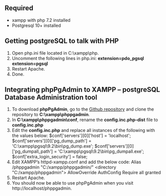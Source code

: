 ## Required

- xampp with php 7.2 installed
- Postgresql 10+ installed

## Getting postgreSQL to talk with PHP

1. Open php.ini file located in C:\xampp\php.
2. Uncomment the following lines in php.ini:
    **extension=pdo_pgsql**
    **extension=pgsql**
3. Restart Apache.
4. Done.

## Integrating phpPgAdmin to XAMPP – postgreSQL Database Administration tool

1. To download **phpPgAdmin**, go to the [Github repository](https://github.com/phppgadmin/phppgadmin) and clone the repository to **C:\xampp\phppgadmin**.
2. In **C:\xampp\phppgadmin\conf**, rename the **config.inc.php-dist** file to **config.inc.php**
3. Edit the **config.inc.php** and replace all instances of the following with the values below:
    $conf['servers'][0]['host'] = 'localhost';
    $conf['servers'][0]['pg_dump_path'] = 'C:\\xampp\\pgsql\\9.2\\bin\\pg_dump.exe';
    $conf['servers'][0]['pg_dumpall_path'] = 'C:\\xampp\\pgsql\\9.2\\bin\\pg_dumpall.exe';
    $conf['extra_login_security'] = false;
4. Edit XAMPP’s httpd-xampp.conf and add the below code:
    Alias /phppgadmin "C:/xampp/phppgadmin/"
    <directory "C:/xampp/phppgadmin">
    AllowOverride AuthConfig
    Require all granted
    </directory>
5. Restart Apache.
6. You should now be able to use phpPgAdmin when you visit http://localhost/phppgadmin.